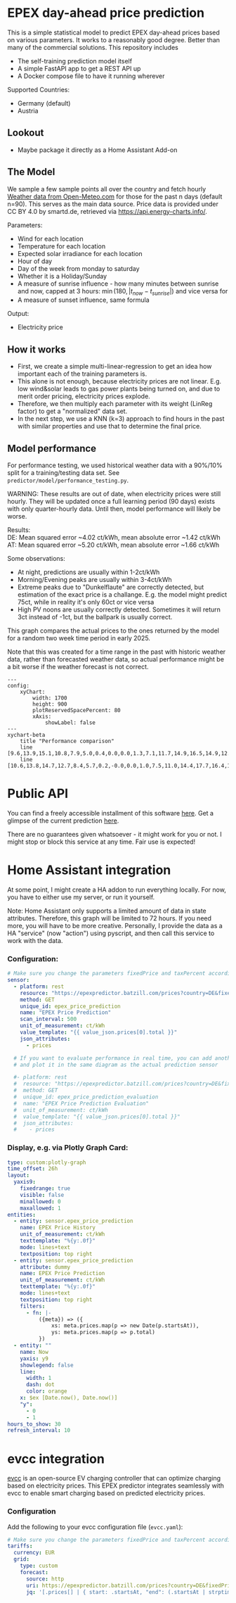 # EPEX day-ahead price prediction

This is a simple statistical model to predict EPEX day-ahead prices based on various parameters.
It works to a reasonably good degree. Better than many of the commercial solutions.
This repository includes
- The self-training prediction model itself
- A simple FastAPI app to get a REST API up
- A Docker compose file to have it running wherever

Supported Countries:
- Germany (default)
- Austria


## Lookout
- Maybe package it directly as a Home Assistant Add-on

## The Model
We sample a few sample points all over the country and fetch hourly [Weather data from Open-Meteo.com](https://open-meteo.com/) for those for the past n days (default n=90).
This serves as the main data source.
Price data is provided under CC BY 4.0 by smartd.de, retrieved via https://api.energy-charts.info/.



Parameters:

- Wind for each location
- Temperature for each location
- Expected solar irradiance for each location
- Hour of day
- Day of the week from monday to saturday
- Whether it is a Holiday/Sunday
- A measure of sunrise influence - how many minutes between sunrise and now, capped at 3 hours: $\min(180, |t_{now} - t_{sunrise}|)$ and vice versa for
- A measure of sunset influence, same formula

Output:
- Electricity price

## How it works
- First, we create a simple multi-linear-regression to get an idea how important each of
the training parameters is.
- This alone is not enough, because electricity prices are not linear.
E.g. low wind&solar leads to gas power plants being turned on, and due to merit order pricing, electricity prices explode.
- Therefore, we then multiply each parameter with its weight (LinReg factor) to get a "normalized" data set.
- In the next step, we use a KNN (k=3) approach to find hours in the past with similar properties and use that to determine the final price.

## Model performance
For performance testing, we used historical weather data with a 90%/10% split for a training/testing data set. See `predictor/model/performance_testing.py`.

WARNING: These results are out of date, when electricity prices were still hourly.
They will be updated once a full learning period (90 days) exists with only quarter-hourly data. Until then, model performance will likely be worse.

Results:\
DE: Mean squared error ~4.02 ct/kWh, mean absolute error ~1.42 ct/kWh\
AT: Mean squared error ~5.20 ct/kWh, mean absolute error ~1.66 ct/kWh

Some observations:
- At night, predictions are usually within 1-2ct/kWh
- Morning/Evening peaks are usually within 3-4ct/kWh
- Extreme peaks due to "Dunkelflaute" are correctly detected, but estimation of the exact price is a challange. E.g.
the model might predict 75ct, while in reality it's only 60ct or vice versa
- High PV noons are usually correctly detected. Sometimes it will return 3ct instead of -1ct, but the ballpark is usually correct.

This graph compares the actual prices to the ones returned by the model for a random two week time period in early 2025.

Note that this was created for a time range in the past with historic weather data, rather than forecasted weather data,
so actual performance might be a bit worse if the weather forecast is not correct.

```mermaid
---
config:
    xyChart:
        width: 1700
        height: 900
        plotReservedSpacePercent: 80
        xAxis:
            showLabel: false
---
xychart-beta
    title "Performance comparison"
    line [9.6,13.9,15.1,10.8,7.9,5.0,0.4,0.0,0.0,1.3,7.1,11.7,14.9,16.5,14.9,12.6,10.7,10.1,9.1,9.0,9.0,9.1,9.2,9.9,11.5,13.6,14.8,12.2,8.3,6.5,3.2,1.3,0.8,3.7,9.0,12.7,15.0,21.7,17.9,14.9,13.2,11.9,11.2,12.5,11.4,11.7,11.7,11.8,12.1,12.8,12.1,9.8,7.3,1.8,0.2,-0.0,-0.0,0.0,5.6,10.1,14.6,17.4,14.0,11.1,10.0,9.9,9.8,9.5,9.5,9.4,9.7,9.9,10.2,10.0,9.3,6.5,2.9,1.0,0.0,-0.2,-0.2,0.0,1.7,9.1,12.6,13.5,13.7,13.0,12.3,11.3,10.7,9.7,9.5,9.7,9.7,9.5,10.6,14.8,16.0,13.4,9.9,8.4,7.8,7.6,7.7,8.4,9.7,12.7,14.8,17.5,16.0,14.2,12.7,10.7,9.8,10.4,10.2,10.0,10.0,10.3,11.1,14.8,15.3,14.6,12.9,10.2,9.7,9.6,9.8,10.2,11.3,13.3,17.2,20.5,18.1,14.9,13.3,12.1,10.7,10.2,10.0,9.8,9.7,10.2,11.0,14.5,16.2,14.8,12.5,10.3,10.0,9.8,10.0,10.2,11.8,14.2,15.7,20.0,17.9,14.8,13.2,12.0,11.0,10.9,10.2,9.9,9.7,9.8,10.6,13.3,16.0,15.8,14.8,12.4,11.1,11.0,10.8,10.8,11.0,12.1,14.3,16.6,17.3,14.9,13.6,12.3,11.2,10.9,10.6,10.6,10.4,10.5,11.4,14.3,15.5,15.5,13.2,11.2,10.6,10.4,10.5,10.5,10.9,12.5,14.6,15.5,15.1,13.0,11.1,11.4,10.5,11.2,10.3,9.6,9.0,8.7,9.1,9.7,9.9,9.9,8.6,7.2,6.7,5.7,4.8,5.5,7.1,8.4,12.2,13.0,13.3,12.1,10.8,10.5,9.5,9.0,8.6,8.0,7.8,7.9,8.1,8.5,8.2,7.8,5.7,2.4,0.3,0.1,0.0,0.3,3.1,7.1,11.7,13.1,14.0,12.5,10.8,10.1,8.0,7.8,7.9,7.9,8.1,8.6,10.3,13.5,15.3,13.5,10.1,6.8,5.1,3.1,2.8,5.0,7.0,9.9,14.3,17.7,17.0,14.2,11.9,10.8,9.4,9.2,9.0,9.2,8.9,9.5,11.1,13.9,13.7,10.7,7.2,2.5,0.1,-0.1,-0.0,0.6,5.0,9.6,14.1,17.1,16.7,14.2,12.3,11.6,10.3,10.7,10.2,10.1,10.2,10.7,12.3,15.8,14.8,10.8,8.0,2.7,-0.0,-0.1,-0.0,0.1,6.7,11.0,14.8,24.8,22.0,17.7,13.8,12.4,11.1,11.7,10.3,10.0,10.0,10.3]
    line [10.6,13.8,14.7,12.7,8.4,5.7,0.2,-0.0,0.0,1.0,7.5,11.0,14.4,17.7,16.4,15.0,12.6,11.1,10.5,9.4,8.4,8.6,9.1,10.0,12.1,14.0,15.0,12.8,9.9,7.3,3.8,3.3,2.6,2.4,7.4,11.2,14.2,19.4,20.1,14.1,13.3,12.3,11.1,11.5,10.6,10.4,10.3,10.8,10.2,11.9,10.5,9.9,7.8,1.5,1.2,2.2,0.0,0.7,5.2,10.1,14.1,15.0,14.0,10.9,9.7,10.8,9.1,7.7,6.5,9.1,6.0,9.0,9.2,9.4,10.0,7.7,1.6,0.8,0.2,0.3,-0.5,-0.8,3.3,8.1,12.3,13.9,14.1,13.2,12.4,12.0,11.1,10.5,10.1,9.9,9.7,9.9,10.8,14.8,15.8,14.4,13.6,9.8,7.4,5.3,4.4,7.1,7.9,11.4,15.1,17.9,16.9,15.5,12.7,11.9,11.2,10.3,10.0,9.8,9.8,9.9,10.7,14.9,16.0,16.2,14.7,10.7,9.2,10.0,8.7,8.3,9.4,12.2,15.1,19.0,20.2,14.6,12.3,12.2,11.0,10.6,10.5,9.8,10.0,10.1,10.9,15.1,15.4,14.5,13.2,11.7,10.6,10.0,10.2,10.5,11.2,12.9,14.9,17.7,18.3,15.1,13.1,11.9,11.0,11.2,10.8,9.8,10.1,10.0,11.0,14.0,15.2,15.5,12.7,10.9,10.6,10.3,8.9,10.6,11.2,12.9,14.9,17.7,16.4,14.3,13.1,12.1,10.5,10.1,10.8,10.1,10.3,10.4,11.5,14.3,15.9,15.4,12.6,10.2,10.6,9.9,9.4,10.6,11.2,12.9,14.9,19.8,16.2,14.4,11.4,11.1,9.7,10.6,9.5,9.8,9.6,9.7,10.2,9.7,9.9,10.0,7.8,7.3,5.0,5.3,1.9,7.7,8.6,10.4,14.1,15.0,14.2,13.0,11.5,10.7,9.0,7.7,7.0,9.1,8.9,9.0,9.2,9.4,9.3,8.2,3.5,3.1,0.9,1.4,0.3,0.6,3.3,8.1,12.3,13.5,14.1,10.7,11.9,11.1,10.0,9.0,7.7,7.6,7.6,7.9,9.2,13.1,13.7,13.6,9.1,3.9,1.7,1.0,1.0,2.1,6.3,8.8,13.1,17.9,16.9,14.2,12.7,11.3,10.6,10.5,9.8,9.5,9.9,9.9,11.0,13.9,14.9,12.7,8.1,4.8,0.0,1.7,0.4,2.3,6.0,10.5,14.3,17.1,16.7,14.5,12.3,11.5,10.4,9.7,9.4,9.5,9.7,9.0,11.3,14.4,14.6,10.2,6.6,2.5,0.2,-0.0,0.0,1.0,7.2,10.8,14.3,18.9,18.3,16.0,12.5,11.5,11.1,10.4,9.4,10.3,10.1,10.0]
```


# Public API
You can find a freely accessible installment of this software [here](https://epexpredictor.batzill.com/).
Get a glimpse of the current prediction [here](https://epexpredictor.batzill.com/prices).

There are no guarantees given whatsoever - it might work for you or not.
I might stop or block this service at any time. Fair use is expected!

# Home Assistant integration
At some point, I might create a HA addon to run everything locally.
For now, you have to either use my server, or run it yourself.

Note: Home Assistant only supports a limited amount of data in state attributes. Therefore, this graph will be limited to 72 hours.
If you need more, you will have to be more creative.
Personally, I provide the data as a HA "service" (now "action") using pyscript, and then call this service to work with the data.



### Configuration:
```yaml
# Make sure you change the parameters fixedPrice and taxPercent according to your electricity plan
sensor:
  - platform: rest
    resource: "https://epexpredictor.batzill.com/prices?country=DE&fixedPrice=13.15&taxPercent=19&hours=72"
    method: GET
    unique_id: epex_price_prediction
    name: "EPEX Price Prediction"
    scan_interval: 500
    unit_of_measurement: ct/kWh
    value_template: "{{ value_json.prices[0].total }}"
    json_attributes:
      - prices

  # If you want to evaluate performance in real time, you can add another sensor like this
  # and plot it in the same diagram as the actual prediction sensor

  #- platform: rest
  #  resource: "https://epexpredictor.batzill.com/prices?country=DE&fixedPrice=13.15&taxPercent=19&evaluation=true&hours=72"
  #  method: GET
  #  unique_id: epex_price_prediction_evaluation
  #  name: "EPEX Price Prediction Evaluation"
  #  unit_of_measurement: ct/kWh
  #  value_template: "{{ value_json.prices[0].total }}"
  #  json_attributes:
  #    - prices
```

### Display, e.g. via Plotly Graph Card:
```yaml
type: custom:plotly-graph
time_offset: 26h
layout:
  yaxis9:
    fixedrange: true
    visible: false
    minallowed: 0
    maxallowed: 1
entities:
  - entity: sensor.epex_price_prediction
    name: EPEX Price History
    unit_of_measurement: ct/kWh
    texttemplate: "%{y:.0f}"
    mode: lines+text
    textposition: top right
  - entity: sensor.epex_price_prediction
    attribute: dummy
    name: EPEX Price Prediction
    unit_of_measurement: ct/kWh
    texttemplate: "%{y:.0f}"
    mode: lines+text
    textposition: top right
    filters:
      - fn: |-
          ({meta}) => ({
              xs: meta.prices.map(p => new Date(p.startsAt)),
              ys: meta.prices.map(p => p.total)
          })
  - entity: ""
    name: Now
    yaxis: y9
    showlegend: false
    line:
      width: 1
      dash: dot
      color: orange
    x: $ex [Date.now(), Date.now()]
    "y":
      - 0
      - 1
hours_to_show: 30
refresh_interval: 10
```

# evcc integration

[evcc](https://evcc.io/) is an open-source EV charging controller that can optimize charging based on electricity prices. This EPEX predictor integrates seamlessly with evcc to enable smart charging based on predicted electricity prices.

### Configuration

Add the following to your evcc configuration file (`evcc.yaml`):

```yaml
# Make sure you change the parameters fixedPrice and taxPercent according to your electricity plan
tariffs:
  currency: EUR
  grid:
    type: custom
    forecast:
      source: http
      uri: https://epexpredictor.batzill.com/prices?country=DE&fixedPrice=13.15&taxPercent=19&unit=EUR_PER_KWH&timezone=UTC
      jq: '[.prices[] | { start: .startsAt, "end": (.startsAt | strptime("%Y-%m-%dT%H:%M:%SZ") | mktime + 900 | strftime("%Y-%m-%dT%H:%M:%SZ")), "value": .total}] | tostring'
```

